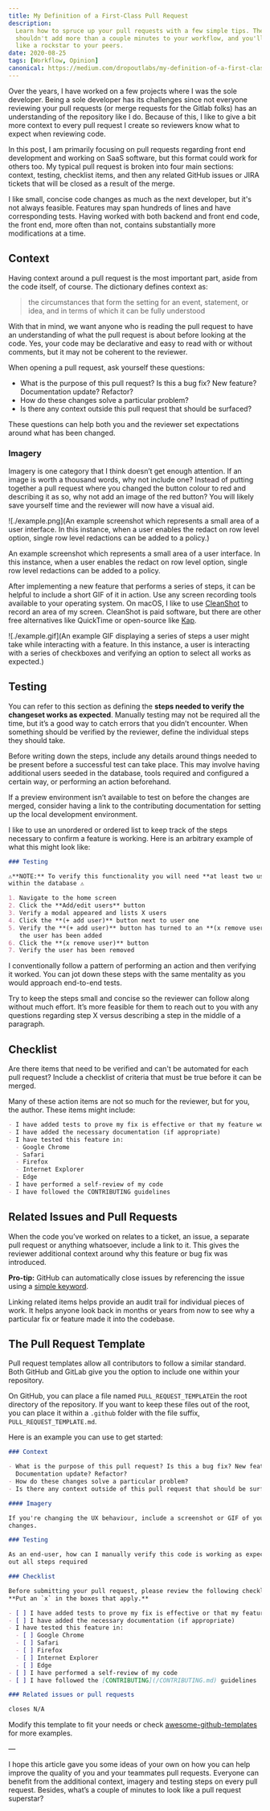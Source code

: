 ```yaml
---
title: My Definition of a First-Class Pull Request
description:
  Learn how to spruce up your pull requests with a few simple tips. These tips
  shouldn't add more than a couple minutes to your workflow, and you'll look
  like a rockstar to your peers.
date: 2020-08-25
tags: [Workflow, Opinion]
canonical: https://medium.com/dropoutlabs/my-definition-of-a-first-class-pull-request-96094994e67d?source=friends_link&sk=8bf05b8be81b2664d138fdae50e9a967
---
```


Over the years, I have worked on a few projects where I was the sole developer.
Being a sole developer has its challenges since not everyone reviewing your pull
requests (or merge requests for the Gitlab folks) has an understanding of the
repository like I do. Because of this, I like to give a bit more context to
every pull request I create so reviewers know what to expect when reviewing
code.

In this post, I am primarily focusing on pull requests regarding front end
development and working on SaaS software, but this format could work for others
too. My typical pull request is broken into four main sections: context,
testing, checklist items, and then any related GitHub issues or JIRA tickets
that will be closed as a result of the merge.

I like small, concise code changes as much as the next developer, but it's not
always feasible. Features may span hundreds of lines and have corresponding
tests. Having worked with both backend and front end code, the front end, more
often than not, contains substantially more modifications at a time.

## Context

Having context around a pull request is the most important part, aside from the
code itself, of course. The dictionary defines context as:

> the circumstances that form the setting for an event, statement, or idea, and
> in terms of which it can be fully understood

With that in mind, we want anyone who is reading the pull request to have an
understanding of what the pull request is about before looking at the code. Yes,
your code may be declarative and easy to read with or without comments, but it
may not be coherent to the reviewer.

When opening a pull request, ask yourself these questions:

- What is the purpose of this pull request? Is this a bug fix? New feature?
  Documentation update? Refactor?
- How do these changes solve a particular problem?
- Is there any context outside this pull request that should be surfaced?

These questions can help both you and the reviewer set expectations around what
has been changed.

### Imagery

Imagery is one category that I think doesn’t get enough attention. If an image
is worth a thousand words, why not include one? Instead of putting together a
pull request where you changed the button colour to red and describing it as so,
why not add an image of the red button? You will likely save yourself time and
the reviewer will now have a visual aid.

![./example.png](An example screenshot which represents a small area of a user
interface. In this instance, when a user enables the redact on row level option,
single row level redactions can be added to a policy.)

An example screenshot which represents a small area of a user interface. In this
instance, when a user enables the redact on row level option, single row level
redactions can be added to a policy.

After implementing a new feature that performs a series of steps, it can be
helpful to include a short GIF of it in action. Use any screen recording tools
available to your operating system. On macOS, I like to use
[CleanShot](https://cleanshot.com) to record an area of my screen. CleanShot is
paid software, but there are other free alternatives like QuickTime or
open-source like [Kap](https://getkap.co).

![./example.gif](An example GIF displaying a series of steps a user might take
while interacting with a feature. In this instance, a user is interacting with a
series of checkboxes and verifying an option to select all works as expected.)

## Testing

You can refer to this section as defining the **steps needed to verify the
changeset works as expected**. Manually testing may not be required all the
time, but it’s a good way to catch errors that you didn’t encounter. When
something should be verified by the reviewer, define the individual steps they
should take.

Before writing down the steps, include any details around things needed to be
present before a successful test can take place. This may involve having
additional users seeded in the database, tools required and configured a certain
way, or performing an action beforehand.

If a preview environment isn’t available to test on before the changes are
merged, consider having a link to the contributing documentation for setting up
the local development environment.

I like to use an unordered or ordered list to keep track of the steps necessary
to confirm a feature is working. Here is an arbitrary example of what this might
look like:

```md
### Testing

⚠️**NOTE:** To verify this functionality you will need **at least two users**
within the database ⚠️

1. Navigate to the home screen
2. Click the **Add/edit users** button
3. Verify a modal appeared and lists X users
4. Click the **(+ add user)** button next to user one
5. Verify the **(+ add user)** button has turned to an **(x remove user)** and
   the user has been added
6. Click the **(x remove user)** button
7. Verify the user has been removed
```

I conventionally follow a pattern of performing an action and then verifying it
worked. You can jot down these steps with the same mentality as you would
approach end-to-end tests.

Try to keep the steps small and concise so the reviewer can follow along without
much effort. It’s more feasible for them to reach out to you with any questions
regarding step X versus describing a step in the middle of a paragraph.

## Checklist

Are there items that need to be verified and can't be automated for each pull
request? Include a checklist of criteria that must be true before it can be
merged.

Many of these action items are not so much for the reviewer, but for you, the
author. These items might include:

```md
- I have added tests to prove my fix is effective or that my feature works
- I have added the necessary documentation (if appropriate)
- I have tested this feature in:
  - Google Chrome
  - Safari
  - Firefox
  - Internet Explorer
  - Edge
- I have performed a self-review of my code
- I have followed the CONTRIBUTING guidelines
```

## Related Issues and Pull Requests

When the code you’ve worked on relates to a ticket, an issue, a separate pull
request or anything whatsoever, include a link to it. This gives the reviewer
additional context around why this feature or bug fix was introduced.

**Pro-tip:** GitHub can automatically close issues by referencing the issue
using a
[simple keyword](https://docs.github.com/en/github/managing-your-work-on-github/linking-a-pull-request-to-an-issue#linking-a-pull-request-to-an-issue-using-a-keyword).

Linking related items helps provide an audit trail for individual pieces of
work. It helps anyone look back in months or years from now to see why a
particular fix or feature made it into the codebase.

## The Pull Request Template

Pull request templates allow all contributors to follow a similar standard. Both
GitHub and GitLab give you the option to include one within your repository.

On GitHub, you can place a file named `PULL_REQUEST_TEMPLATE`in the root
directory of the repository. If you want to keep these files out of the root,
you can place it within a `.github` folder with the file suffix,
`PULL_REQUEST_TEMPLATE.md`.

Here is an example you can use to get started:

```md
### Context

- What is the purpose of this pull request? Is this a bug fix? New feature?
  Documentation update? Refactor?
- How do these changes solve a particular problem?
- Is there any context outside of this pull request that should be surfaced?

#### Imagery

If you're changing the UX behaviour, include a screenshot or GIF of your
changes.

### Testing

As an end-user, how can I manually verify this code is working as expected? List
out all steps required

### Checklist

Before submitting your pull request, please review the following checklist.
**Put an `x` in the boxes that apply.**

- [ ] I have added tests to prove my fix is effective or that my feature works
- [ ] I have added the necessary documentation (if appropriate)
- I have tested this feature in:
  - [ ] Google Chrome
  - [ ] Safari
  - [ ] Firefox
  - [ ] Internet Explorer
  - [ ] Edge
- [ ] I have performed a self-review of my code
- [ ] I have followed the [CONTRIBUTING](/CONTRIBUTING.md) guidelines

### Related issues or pull requests

closes N/A
```

Modify this template to fit your needs or check
[awesome-github-templates](https://github.com/devspace/awesome-github-templates)
for more examples.

—

I hope this article gave you some ideas of your own on how you can help improve
the quality of you and your teammates pull requests. Everyone can benefit from
the additional context, imagery and testing steps on every pull request.
Besides, what’s a couple of minutes to look like a pull request superstar?
